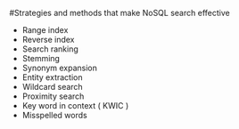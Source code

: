 #Strategies and methods that make NoSQL search effective
- Range index
- Reverse index
- Search ranking
- Stemming
- Synonym expansion
- Entity extraction
- Wildcard search
- Proximity search
- Key word in context ( KWIC )
- Misspelled words
